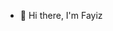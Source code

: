 - 👋 Hi there, I'm Fayiz


<!---
Fayiz-kiliyamannil/Fayiz-kiliyamannil is a ✨ special ✨ repository because its `README.md` (this file) appears on your GitHub profile.
You can click the Preview link to take a look at your changes.
--->
